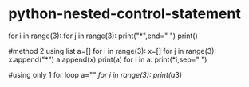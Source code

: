 # python-nested-control-statement
for i in range(3):
  for j in range(3):
    print("*",end="  ")
  print()  


#method 2 using list
a=[]
for i in range(3):
  x=[]
  for j in range(3):
    x.append("*")
  a.append(x)
print(a)
for i in a:
  print(*i,sep=" ")



#using only 1 for loop
a="*"
for i in range(3):
  print(a*3)
